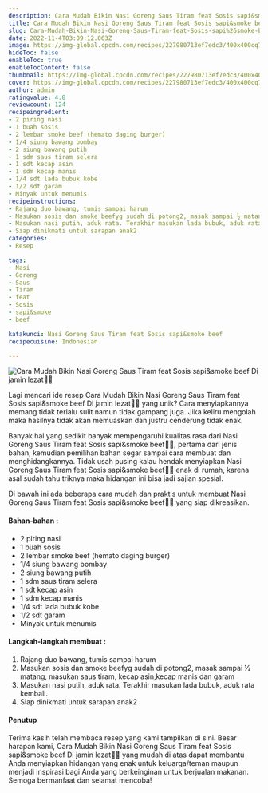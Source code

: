 ```yaml
---
description: Cara Mudah Bikin Nasi Goreng Saus Tiram feat Sosis sapi&smoke beef Di jamin lezat"
title: Cara Mudah Bikin Nasi Goreng Saus Tiram feat Sosis sapi&smoke beef Di jamin lezat
slug: Cara-Mudah-Bikin-Nasi-Goreng-Saus-Tiram-feat-Sosis-sapi%26smoke-beef-Di-jamin-lezat
date: 2022-11-4T03:09:12.063Z
image: https://img-global.cpcdn.com/recipes/227980713ef7edc3/400x400cq70/photo.jpg
hideToc: false
enableToc: true
enableTocContent: false
thumbnail: https://img-global.cpcdn.com/recipes/227980713ef7edc3/400x400cq70/photo.jpg
cover: https://img-global.cpcdn.com/recipes/227980713ef7edc3/400x400cq70/photo.jpg
author: admin
ratingvalue: 4.8
reviewcount: 124
recipeingredient:
- 2 piring nasi
- 1 buah sosis
- 2 lembar smoke beef (hemato daging burger)
- 1/4 siung bawang bombay
- 2 siung bawang putih
- 1 sdm saus tiram selera
- 1 sdt kecap asin
- 1 sdm kecap manis
- 1/4 sdt lada bubuk kobe
- 1/2 sdt garam
- Minyak untuk menumis
recipeinstructions:
- Rajang duo bawang, tumis sampai harum
- Masukan sosis dan smoke beefyg sudah di potong2, masak sampai ½ matang, masukan saus tiram, kecap asin,kecap manis dan garam
- Masukan nasi putih, aduk rata. Terakhir masukan lada bubuk, aduk rata kembali.
- Siap dinikmati untuk sarapan anak2
categories:
- Resep

tags:
- Nasi
- Goreng
- Saus
- Tiram
- feat
- Sosis
- sapi&smoke
- beef

katakunci: Nasi Goreng Saus Tiram feat Sosis sapi&smoke beef
recipecuisine: Indonesian

---
```


![Cara Mudah Bikin Nasi Goreng Saus Tiram feat Sosis sapi&smoke beef Di jamin lezat👩‍🍳](https://img-global.cpcdn.com/recipes/227980713ef7edc3/400x400cq70/photo.jpg)

Lagi mencari ide resep Cara Mudah Bikin Nasi Goreng Saus Tiram feat Sosis sapi&smoke beef Di jamin lezat👩‍🍳 yang unik? Cara menyiapkannya memang tidak terlalu sulit namun tidak gampang juga. Jika keliru mengolah maka hasilnya tidak akan memuaskan dan justru cenderung tidak enak.

Banyak hal yang sedikit banyak mempengaruhi kualitas rasa dari Nasi Goreng Saus Tiram feat Sosis sapi&smoke beef👩‍🍳, pertama dari jenis bahan, kemudian pemilihan bahan segar sampai cara membuat dan menghidangkannya. Tidak usah pusing kalau hendak menyiapkan Nasi Goreng Saus Tiram feat Sosis sapi&smoke beef👩‍🍳 enak di rumah, karena asal sudah tahu triknya maka hidangan ini bisa jadi sajian spesial.

Di bawah ini ada beberapa cara mudah dan praktis untuk membuat Nasi Goreng Saus Tiram feat Sosis sapi&smoke beef👩‍🍳 yang siap dikreasikan.

<!--inarticleads1-->

#### Bahan-bahan :

- 2 piring nasi
- 1 buah sosis
- 2 lembar smoke beef (hemato daging burger)
- 1/4 siung bawang bombay
- 2 siung bawang putih
- 1 sdm saus tiram selera
- 1 sdt kecap asin
- 1 sdm kecap manis
- 1/4 sdt lada bubuk kobe
- 1/2 sdt garam
- Minyak untuk menumis

<!--inarticleads2-->

#### Langkah-langkah membuat :

1. Rajang duo bawang, tumis sampai harum
1. Masukan sosis dan smoke beefyg sudah di potong2, masak sampai ½ matang, masukan saus tiram, kecap asin,kecap manis dan garam
1. Masukan nasi putih, aduk rata. Terakhir masukan lada bubuk, aduk rata kembali.
1. Siap dinikmati untuk sarapan anak2

#### Penutup

Terima kasih telah membaca resep yang kami tampilkan di sini. Besar harapan kami, Cara Mudah Bikin Nasi Goreng Saus Tiram feat Sosis sapi&smoke beef Di jamin lezat👩‍🍳 yang mudah di atas dapat membantu Anda menyiapkan hidangan yang enak untuk keluarga/teman maupun menjadi inspirasi bagi Anda yang berkeinginan untuk berjualan makanan. Semoga bermanfaat dan selamat mencoba!